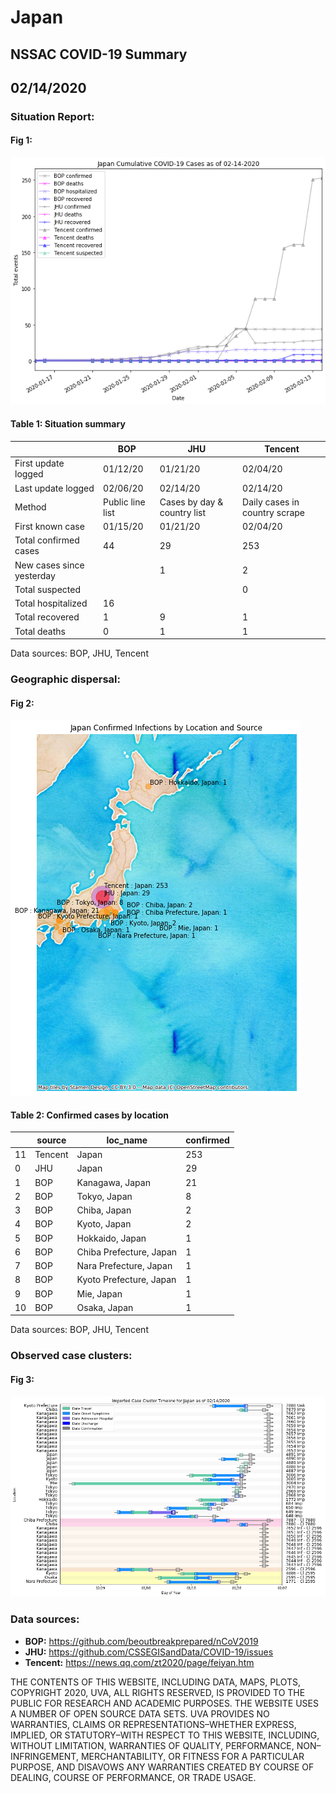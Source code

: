 # Japan
## NSSAC COVID-19 Summary
## 02/14/2020



 ### Situation Report:
#### Fig 1:
![Japan cases](../merged_histories/Japan_merged_histories.png)

#### Table 1: Situation summary
|                           | BOP              | JHU                         | Tencent                       |
|---------------------------|------------------|-----------------------------|-------------------------------|
| First update logged       | 01/12/20         | 01/21/20                    | 02/04/20                      |
| Last update logged        | 02/06/20         | 02/14/20                    | 02/14/20                      |
| Method                    | Public line list | Cases by day & country list | Daily cases in country scrape |
| First known case          | 01/15/20         | 01/21/20                    | 02/04/20                      |
| Total confirmed cases     | 44               | 29                          | 253                           |
| New cases since yesterday |                  | 1                           | 2                             |
| Total suspected           |                  |                             | 0                             |
| Total hospitalized        | 16               |                             |                               |
| Total recovered           | 1                | 9                           | 1                             |
| Total deaths              | 0                | 1                           | 1                             |
Data sources: BOP, JHU, Tencent


### Geographic dispersal:
#### Fig 2:
![Japan mapped](../case_locs/Japan_case_locs.png)

#### Table 2: Confirmed cases by location
|    | source   | loc_name                |   confirmed |
|----|----------|-------------------------|-------------|
| 11 | Tencent  | Japan                   |         253 |
|  0 | JHU      | Japan                   |          29 |
|  1 | BOP      | Kanagawa, Japan         |          21 |
|  2 | BOP      | Tokyo, Japan            |           8 |
|  3 | BOP      | Chiba, Japan            |           2 |
|  4 | BOP      | Kyoto, Japan            |           2 |
|  5 | BOP      | Hokkaido, Japan         |           1 |
|  6 | BOP      | Chiba Prefecture, Japan |           1 |
|  7 | BOP      | Nara Prefecture, Japan  |           1 |
|  8 | BOP      | Kyoto Prefecture, Japan |           1 |
|  9 | BOP      | Mie, Japan              |           1 |
| 10 | BOP      | Osaka, Japan            |           1 |

Data sources: BOP, JHU, Tencent


### Observed case clusters:
#### Fig 3:
![Japan cases](../cluster_analysis/Japan_imported_cases.png)


### Data sources:
* **BOP:** https://github.com/beoutbreakprepared/nCoV2019
* **JHU:** https://github.com/CSSEGISandData/COVID-19/issues
* **Tencent:** https://news.qq.com/zt2020/page/feiyan.htm
    
    
    
    
    
THE CONTENTS OF THIS WEBSITE, INCLUDING DATA, MAPS, PLOTS, COPYRIGHT 2020, UVA, ALL RIGHTS RESERVED, IS PROVIDED TO THE PUBLIC FOR RESEARCH AND ACADEMIC PURPOSES. THE WEBSITE USES A NUMBER OF OPEN SOURCE DATA SETS. UVA PROVIDES NO WARRANTIES, CLAIMS OR REPRESENTATIONS–WHETHER EXPRESS, IMPLIED, OR STATUTORY–WITH RESPECT TO THIS WEBSITE, INCLUDING, WITHOUT LIMITATION, WARRANTIES OF QUALITY, PERFORMANCE, NON–INFRINGEMENT, MERCHANTABILITY, OR FITNESS FOR A PARTICULAR PURPOSE, AND DISAVOWS ANY WARRANTIES CREATED BY COURSE OF DEALING, COURSE OF PERFORMANCE, OR TRADE USAGE.